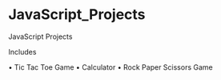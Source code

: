 # JavaScript_Projects
JavaScript Projects

Includes

• Tic Tac Toe Game
• Calculator
• Rock Paper Scissors Game
